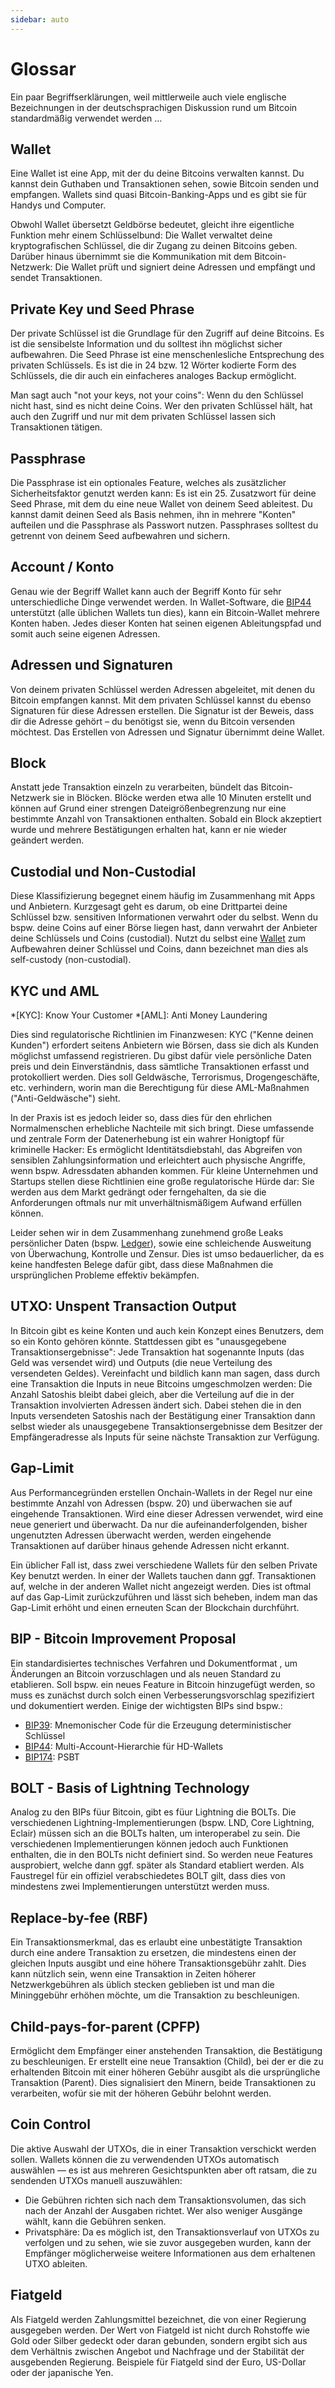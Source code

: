 ```yaml
---
sidebar: auto
---
```


# Glossar

Ein paar Begriffserklärungen, weil mittlerweile auch viele englische Bezeichnungen in der deutschsprachigen Diskussion rund um Bitcoin standardmäßig verwendet werden …

## Wallet

Eine Wallet ist eine App, mit der du deine Bitcoins verwalten kannst.
Du kannst dein Guthaben und Transaktionen sehen, sowie Bitcoin senden und empfangen.
Wallets sind quasi Bitcoin-Banking-Apps und es gibt sie für Handys und Computer.

Obwohl Wallet übersetzt Geldbörse bedeutet, gleicht ihre eigentliche Funktion mehr einem Schlüsselbund:
Die Wallet verwaltet deine kryptografischen Schlüssel, die dir Zugang zu deinen Bitcoins geben.
Darüber hinaus übernimmt sie die Kommunikation mit dem Bitcoin-Netzwerk:
Die Wallet prüft und signiert deine Adressen und empfängt und sendet Transaktionen.

## Private Key und Seed Phrase

Der private Schlüssel ist die Grundlage für den Zugriff auf deine Bitcoins.
Es ist die sensibelste Information und du solltest ihn möglichst sicher aufbewahren.
Die Seed Phrase ist eine menschenlesliche Entsprechung des privaten Schlüssels.
Es ist die in 24 bzw. 12 Wörter kodierte Form des Schlüssels, die dir auch ein einfacheres analoges Backup ermöglicht.

Man sagt auch "not your keys, not your coins": Wenn du den Schlüssel nicht hast, sind es nicht deine Coins.
Wer den privaten Schlüssel hält, hat auch den Zugriff und nur mit dem privaten Schlüssel lassen sich Transaktionen tätigen.

## Passphrase

Die Passphrase ist ein optionales Feature, welches als zusätzlicher Sicherheitsfaktor genutzt werden kann:
Es ist ein 25. Zusatzwort für deine Seed Phrase, mit dem du eine neue Wallet von deinem Seed ableitest.
Du kannst damit deinen Seed als Basis nehmen, ihn in mehrere "Konten" aufteilen und die Passphrase als Passwort nutzen.
Passphrases solltest du getrennt von deinem Seed aufbewahren und sichern.

## Account / Konto

Genau wie der Begriff Wallet kann auch der Begriff Konto für sehr unterschiedliche Dinge verwendet werden.
In Wallet-Software, die [BIP44](https://github.com/bitcoin/bips/blob/master/bip-0044.mediawiki) unterstützt (alle üblichen Wallets tun dies), kann ein Bitcoin-Wallet mehrere Konten haben.
Jedes dieser Konten hat seinen eigenen Ableitungspfad und somit auch seine eigenen Adressen.

## Adressen und Signaturen

Von deinem privaten Schlüssel werden Adressen abgeleitet, mit denen du Bitcoin empfangen kannst.
Mit dem privaten Schlüssel kannst du ebenso Signaturen für diese Adressen erstellen.
Die Signatur ist der Beweis, dass dir die Adresse gehört – du benötigst sie, wenn du Bitcoin versenden möchtest.
Das Erstellen von Adressen und Signatur übernimmt deine Wallet.

## Block

Anstatt jede Transaktion einzeln zu verarbeiten, bündelt das Bitcoin-Netzwerk sie in Blöcken.
Blöcke werden etwa alle 10 Minuten erstellt und können auf Grund einer strengen Dateigrößenbegrenzung nur eine bestimmte Anzahl von Transaktionen enthalten.
Sobald ein Block akzeptiert wurde und mehrere Bestätigungen erhalten hat, kann er nie wieder geändert werden.

## Custodial und Non-Custodial

Diese Klassifizierung begegnet einem häufig im Zusammenhang mit Apps und Anbietern.
Kurzgesagt geht es darum, ob eine Drittpartei deine Schlüssel bzw. sensitiven Informationen verwahrt oder du selbst.
Wenn du bspw. deine Coins auf einer Börse liegen hast, dann verwahrt der Anbieter deine Schlüssels und Coins (custodial).
Nutzt du selbst eine [Wallet](#wallet) zum Aufbewahren deiner Schlüssel und Coins, dann bezeichnet man dies als self-custody (non-custodial).

## KYC und AML

*[KYC]: Know Your Customer
*[AML]: Anti Money Laundering

Dies sind regulatorische Richtlinien im Finanzwesen:
KYC ("Kenne deinen Kunden") erfordert seitens Anbietern wie Börsen, dass sie dich als Kunden möglichst umfassend registrieren.
Du gibst dafür viele persönliche Daten preis und dein Einverständnis, dass sämtliche Transaktionen erfasst und protokolliert werden.
Dies soll Geldwäsche, Terrorismus, Drogengeschäfte, etc. verhindern, worin man die Berechtigung für diese AML-Maßnahmen ("Anti-Geldwäsche") sieht.

In der Praxis ist es jedoch leider so, dass dies für den ehrlichen Normalmenschen erhebliche Nachteile mit sich bringt.
Diese umfassende und zentrale Form der Datenerhebung ist ein wahrer Honigtopf für kriminelle Hacker:
Es ermöglicht Identitätsdiebstahl, das Abgreifen von sensiblen Zahlungsinformation und erleichtert auch physische Angriffe, wenn bspw. Adressdaten abhanden kommen.
Für kleine Unternehmen und Startups stellen diese Richtlinien eine große regulatorische Hürde dar:
Sie werden aus dem Markt gedrängt oder ferngehalten, da sie die Anforderungen oftmals nur mit unverhältnismäßigem Aufwand erfüllen können.

Leider sehen wir in dem Zusammenhang zunehmend große Leaks persönlicher Daten (bspw. [Ledger](https://www.blocktrainer.de/ledger-leak-infos/)), sowie eine schleichende Ausweitung von Überwachung, Kontrolle und Zensur.
Dies ist umso bedauerlicher, da es keine handfesten Belege dafür gibt, dass diese Maßnahmen die ursprünglichen Probleme effektiv bekämpfen.

## UTXO: Unspent Transaction Output

In Bitcoin gibt es keine Konten und auch kein Konzept eines Benutzers, dem so ein Konto gehören könnte.
Stattdessen gibt es "unausgegebene Transaktionsergebnisse":
Jede Transaktion hat sogenannte Inputs (das Geld was versendet wird) und Outputs (die neue Verteilung des versendeten Geldes).
Vereinfacht und bildlich kann man sagen, dass durch eine Transaktion die Inputs in neue Bitcoins umgeschmolzen werden:
Die Anzahl Satoshis bleibt dabei gleich, aber die Verteilung auf die in der Transaktion involvierten Adressen ändert sich.
Dabei stehen die in den Inputs versendeten Satoshis nach der Bestätigung einer Transaktion dann selbst wieder als unausgegebene Transaktionsergebnisse dem Besitzer der Empfängeradresse als Inputs für seine nächste Transaktion zur Verfügung.

## Gap-Limit

Aus Performancegründen erstellen Onchain-Wallets in der Regel nur eine bestimmte Anzahl von Adressen (bspw. 20) und überwachen sie auf eingehende Transaktionen.
Wird eine dieser Adressen verwendet, wird eine neue generiert und überwacht.
Da nur die aufeinanderfolgenden, bisher ungenutzten Adressen überwacht werden, werden eingehende Transaktionen auf darüber hinaus gehende Adressen nicht erkannt.

Ein üblicher Fall ist, dass zwei verschiedene Wallets für den selben Private Key benutzt werden.
In einer der Wallets tauchen dann ggf. Transaktionen auf, welche in der anderen Wallet nicht angezeigt werden.
Dies ist oftmal auf das Gap-Limit zurückzuführen und lässt sich beheben, indem man das Gap-Limit erhöht und einen erneuten Scan der Blockchain durchführt.

## BIP - Bitcoin Improvement Proposal

Ein standardisiertes technisches Verfahren und Dokumentformat , um Änderungen an Bitcoin vorzuschlagen und als neuen Standard zu etablieren.
Soll bspw. ein neues Feature in Bitcoin hinzugefügt werden, so muss es zunächst durch solch einen Verbesserungsvorschlag spezifiziert und dokumentiert werden.
Einige der wichtigsten BIPs sind bspw.:

- [BIP39](https://github.com/bitcoin/bips/blob/master/bip-0039.mediawiki): Mnemonischer Code für die Erzeugung deterministischer Schlüssel
- [BIP44](https://github.com/bitcoin/bips/blob/master/bip-0044.mediawiki): Multi-Account-Hierarchie für HD-Wallets
- [BIP174](https://github.com/bitcoin/bips/blob/master/bip-0174.mediawiki): PSBT

## BOLT - Basis of Lightning Technology

Analog zu den BIPs füur Bitcoin, gibt es füur Lightning die BOLTs.
Die verschiedenen Lightning-Implementierungen (bspw. LND, Core Lightning, Eclair) müssen sich an die BOLTs halten, um interoperabel zu sein.
Die verschiedenen Implementierungen können jedoch auch Funktionen enthalten, die in den BOLTs nicht definiert sind.
So werden neue Features ausprobiert, welche dann ggf. später als Standard etabliert werden.
Als Faustregel für ein offiziel verabschiedetes BOLT gilt, dass dies von mindestens zwei Implementierungen unterstützt werden muss.

## Replace-by-fee (RBF)

Ein Transaktionsmerkmal, das es erlaubt eine unbestätigte Transaktion durch eine andere Transaktion zu ersetzen, die mindestens einen der gleichen Inputs ausgibt und eine höhere Transaktionsgebühr zahlt.
Dies kann nützlich sein, wenn eine Transaktion in Zeiten höherer Netzwerkgebühren als üblich stecken geblieben ist und man die Mininggebühr erhöhen möchte, um die Transaktion zu beschleunigen.

## Child-pays-for-parent (CPFP)

Ermöglicht dem Empfänger einer anstehenden Transaktion, die Bestätigung zu beschleunigen.
Er erstellt eine neue Transaktion (Child), bei der er die zu erhaltenden Bitcoin mit einer höheren Gebühr ausgibt als die ursprüngliche Transaktion (Parent).
Dies signalisiert den Minern, beide Transaktionen zu verarbeiten, wofür sie mit der höheren Gebühr belohnt werden.

## Coin Control

Die aktive Auswahl der UTXOs, die in einer Transaktion verschickt werden sollen.
Wallets können die zu verwendenden UTXOs automatisch auswählen — es ist aus mehreren Gesichtspunkten aber oft ratsam, die zu sendenden UTXOs manuell auszuwählen:

- Die Gebühren richten sich nach dem Transaktionsvolumen, das sich nach der Anzahl der Ausgaben richtet. Wer also weniger Ausgänge wählt, kann die Gebühren senken.
- Privatsphäre: Da es möglich ist, den Transaktionsverlauf von UTXOs zu verfolgen und zu sehen, wie sie zuvor ausgegeben wurden, kann der Empfänger möglicherweise weitere Informationen aus dem erhaltenen UTXO ableiten.

## Fiatgeld

Als Fiatgeld werden Zahlungsmittel bezeichnet, die von einer Regierung ausgegeben werden.
Der Wert von Fiatgeld ist nicht durch Rohstoffe wie Gold oder Silber gedeckt oder daran gebunden, sondern ergibt sich aus dem Verhältnis zwischen Angebot und Nachfrage und der Stabilität der ausgebenden Regierung.
Beispiele für Fiatgeld sind der Euro, US-Dollar oder der japanische Yen.
